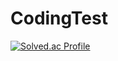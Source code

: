 # CodingTest
[![Solved.ac Profile](http://mazassumnida.wtf/api/v2/generate_badge?boj=tmfdl8414)](https://solved.ac/tmfdl8414/)
